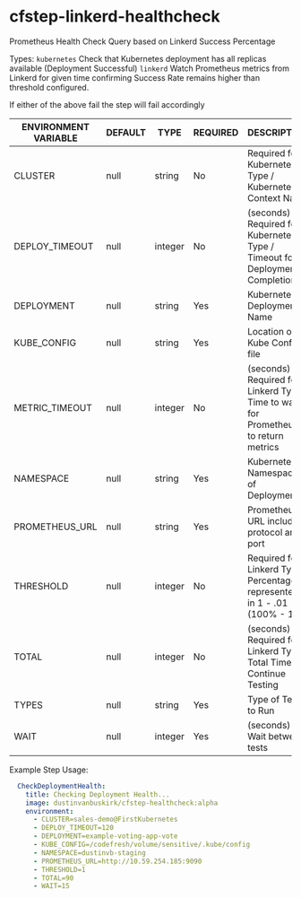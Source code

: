 # cfstep-linkerd-healthcheck

Prometheus Health Check Query based on Linkerd Success Percentage

Types:
`kubernetes` Check that Kubernetes deployment has all replicas available (Deployment Successful)
`linkerd` Watch Prometheus metrics from Linkerd for given time confirming Success Rate remains higher than threshold configured.

If either of the above fail the step will fail accordingly

| ENVIRONMENT VARIABLE | DEFAULT | TYPE | REQUIRED | DESCRIPTION |
|----------------------------|----------|---------|----------|---------------------------------------------------------------------------------------------------------------------------------|
| CLUSTER | null | string | No | Required for Kubernetes Type / Kubernetes Context Name |
| DEPLOY_TIMEOUT | null | integer | No | (seconds) Required for Kubernetes Type / Timeout for Deployment Completion |
| DEPLOYMENT | null | string | Yes | Kubernetes Deployment Name |
| KUBE_CONFIG | null | string | Yes | Location of Kube Config file |
| METRIC_TIMEOUT | null | integer | No | (seconds) Required for Linkerd Type / Time to wait for Prometheus to return metrics |
| NAMESPACE | null | string | Yes | Kubernetes Namespace of Deployment |
| PROMETHEUS_URL | null | string | Yes | Prometheus URL including protocol and port |
| THRESHOLD | null | integer | No | Required for Linkerd Type / Percentage represented in 1 - .01 (100% - 1%) |
| TOTAL | null | integer | No | (seconds) Required for Linkerd Type / Total Time to Continue Testing |
| TYPES | null | string | Yes | Type of Tests to Run |
| WAIT | null | integer | Yes | (seconds) Wait between tests |

Example Step Usage:

``` yaml
  CheckDeploymentHealth:
    title: Checking Deployment Health...
    image: dustinvanbuskirk/cfstep-healthcheck:alpha
    environment:
      - CLUSTER=sales-demo@FirstKubernetes
      - DEPLOY_TIMEOUT=120
      - DEPLOYMENT=example-voting-app-vote
      - KUBE_CONFIG=/codefresh/volume/sensitive/.kube/config
      - NAMESPACE=dustinvb-staging
      - PROMETHEUS_URL=http://10.59.254.185:9090
      - THRESHOLD=1
      - TOTAL=90
      - WAIT=15
```
